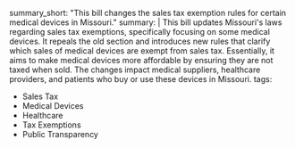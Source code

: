 summary_short: "This bill changes the sales tax exemption rules for certain medical devices in Missouri."
summary: |
  This bill updates Missouri's laws regarding sales tax exemptions, specifically focusing on some medical devices. It repeals the old section and introduces new rules that clarify which sales of medical devices are exempt from sales tax. Essentially, it aims to make medical devices more affordable by ensuring they are not taxed when sold. The changes impact medical suppliers, healthcare providers, and patients who buy or use these devices in Missouri.
tags:
  - Sales Tax
  - Medical Devices
  - Healthcare
  - Tax Exemptions
  - Public Transparency
